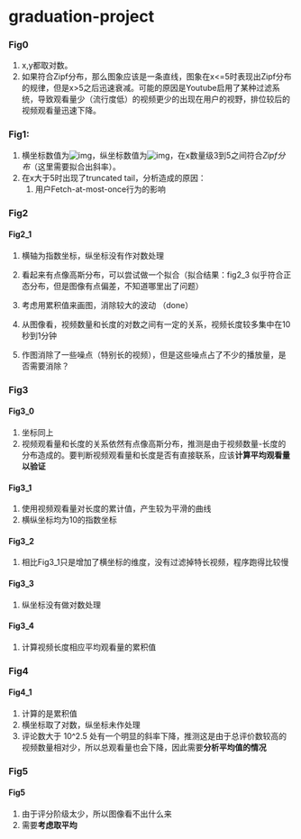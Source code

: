 # graduation-project

### Fig0

1. x,y都取对数。
2. 如果符合Zipf分布，那么图象应该是一条直线，图象在x<=5时表现出Zipf分布的规律，但是x>5之后迅速衰减。可能的原因是Youtube启用了某种过滤系统，导致观看量少（流行度低）的视频更少的出现在用户的视野，排位较后的视频观看量迅速下降。



### Fig1:

1. 横坐标数值为![img](file:///C:\Users\luyuhao\AppData\Local\Temp\msohtmlclip1\01\clip_image002.png)，纵坐标数值为![img](file:///C:\Users\luyuhao\AppData\Local\Temp\msohtmlclip1\01\clip_image004.png)，在x数量级3到5之间符合*Zipf分布*（这里需要拟合出斜率）。  
2. 在x大于5时出现了truncated tail，分析造成的原因：
   1. 用户Fetch-at-most-once行为的影响

 

### Fig2

#### Fig2_1

1. 横轴为指数坐标，纵坐标没有作对数处理   

2.   看起来有点像高斯分布，可以尝试做一个拟合（拟合结果：fig2_3 似乎符合正态分布，但是图像有点偏差，不知道哪里出了问题）  
3.   考虑用累积值来画图，消除较大的波动  （done）
4.   从图像看，视频数量和长度的对数之间有一定的关系，视频长度较多集中在10秒到1分钟  
5.   作图消除了一些噪点（特别长的视频），但是这些噪点占了不少的播放量，是否需要消除？



### Fig3 

#### Fig3_0

1. 坐标同上  
2. 视频观看量和长度的关系依然有点像高斯分布，推测是由于视频数量-长度的分布造成的。要判断视频观看量和长度是否有直接联系，应该**计算平均观看量以验证**

#### Fig3_1

1.  使用视频观看量对长度的累计值，产生较为平滑的曲线
2. 横纵坐标均为10的指数坐标

#### Fig3_2

1. 相比Fig3_1只是增加了横坐标的维度，没有过滤掉特长视频，程序跑得比较慢

#### Fig3_3

1. 纵坐标没有做对数处理

#### Fig3_4

1. 计算视频长度相应平均观看量的累积值



### Fig4

#### Fig4_1

1. 计算的是累积值
2. 横坐标取了对数，纵坐标未作处理
3. 评论数大于 10^2.5 处有一个明显的斜率下降，推测这是由于总评价数较高的视频数量相对少，所以总观看量也会下降，因此需要**分析平均值的情况**



### Fig5

#### Fig5

1. 由于评分阶级太少，所以图像看不出什么来 
2. 需要**考虑取平均**

